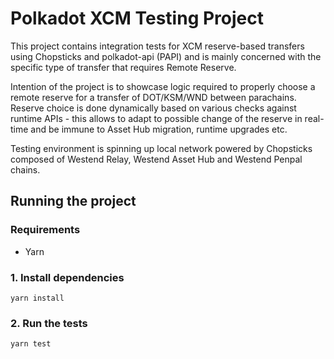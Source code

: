 # Polkadot XCM Testing Project

This project contains integration tests for XCM reserve-based transfers using
Chopsticks and polkadot-api (PAPI) and is mainly concerned with the specific type of transfer that requires Remote Reserve.

Intention of the project is to showcase logic required to properly choose a remote reserve for a transfer of DOT/KSM/WND between parachains. Reserve choice is done dynamically based on various checks against runtime APIs - this allows to adapt to possible change of the reserve in real-time and be immune to Asset Hub migration, runtime upgrades etc.

Testing environment is spinning up local network powered by Chopsticks composed of Westend Relay, Westend Asset Hub and Westend Penpal chains.

## Running the project

### Requirements

- Yarn

### 1. Install dependencies

    yarn install

### 2. Run the tests

    yarn test